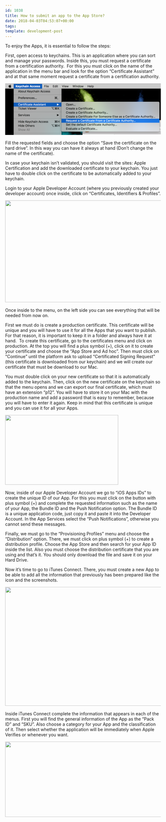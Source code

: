 ```yaml
---
id: 1038
title: How to submit an app to the App Store?
date: 2018-04-03T04:53:07+00:00
tags: 
template: development-post
---
```


<p class="p2">
  <span class="s1">To enjoy the Apps, it is essential to follow the steps:</span>
</p>

<p class="p2">
  <span class="s1">First, open access to keychains. This is an application where you can sort and manage your passwords. Inside this, you must request a certificate from a certification authority.<span class="Apple-converted-space">  </span>For this you must click on the name of the application in the menu bar and look for the option “Certificate Assistant” and at that same moment request a certificate from a certification authority.</span>
</p>

![Keychain access](./wp-content/uploads/2018/04/pic1-1024x340.png)

<p class="p2">
  <span class="s1">Fill the requested fields and choose the option “Save the certificate on the hard drive”. In this way you can have it always at hand (Don’t change the name of the certificate).</span>
</p>

<p class="p2">
  <span class="s1">In case your keychain isn’t validated, you should visit the sites: Apple Certification and add the downloaded certificate to your keychain. You just have to double click on the certificate to be automatically added to your keychain.</span>
</p>

<p class="p2">
  <span class="s1">Login to your Apple Developer Account (where you previously created your developer account) once inside, click on “Certificates, Identifiers & Profiles”.</span>
</p>

<img class="alignnone size-large wp-image-1047" src="https://community.4geeks.co/wp-content/uploads/2018/04/pic2-1024x422.png" alt="" width="800" height="330" />

<p class="p2">
  <span class="s1">Once inside to the menu, on the left side you can see everything that will be needed from now on.</span>
</p>

<p class="p2">
  <span class="s1">First we must do is create a production certificate. This certificate will be unique and you will have to use it for all the Apps that you want to publish. For that reason, it is important to keep it in a folder and always have it at hand.<span class="Apple-converted-space">  </span>To create this certificate, go to the certificates menu and click on production. At the top you will find a plus symbol (+), click on it to create your certificate and choose the “App Store and Ad hoc”. Then must click on “Continue” until the platform ask to upload “Certificated Signing Request” (this certificate is downloaded from our keychain) and we will create our certificate that must be download to our Mac.</span>
</p>

<p class="p2">
  <span class="s1">You must double click on your new certificate so that it is automatically added to the keychain. Then, click on the new certificate on the keychain so that the menu opens and we can export our final certificate, which must have an extension “p12”. You will have to store it on your Mac with the production name and add a password that is easy to remember, because you will have to enter it again. Keep in mind that this certificate is unique and you can use it for all your Apps.</span>
</p>

<img class="size-full wp-image-1048 aligncenter" src="https://community.4geeks.co/wp-content/uploads/2018/04/pic3.png" alt="" width="366" height="226" />

<p class="p2">
  <span class="s1">Now, inside of our Apple Developer Account we go to “iOS Apps IDs” to create the unique ID of our App. For this you must click on the button with plus symbol (+) and complete the requested information such as the name of your App, the Bundle ID and the Push Notification option. The Bundle ID is a unique application code, just copy it and paste it into the Developer Account. In the App Services select the “Push Notifications”, otherwise you cannot send these messages.</span>
</p>

<p class="p2">
  <span class="s1">Finally, we must go to the “Provisioning Profiles” menu and choose the “Distribution” option. There, we must click on plus symbol (+) to create a distribution profile. Choose the App Store and then search for your App ID inside the list. Also you must choose the distribution certificate that you are using and that’s it. You should only download the file and save it on your Hard Drive.</span>
</p>

<p class="p2">
  <span class="s1">Now it’s time to go to iTunes Connect. There, you must create a new App to be able to add all the information that previously has been prepared like the icon and the screenshots.</span>
</p>

<img class="alignnone size-large wp-image-1049 aligncenter" src="https://community.4geeks.co/wp-content/uploads/2018/04/pic4-1024x493.png" alt="" width="800" height="385" />

<p class="p2">
  <span class="s1">Inside iTunes Connect complete the information that appears in each of the menus. First you will find the general information of the App as the “Pack ID” and “SKU”. Also choose a category for your App and the classification of it. Then select whether the application will be immediately when Apple Verifies or whenever you want.</span>
</p>

<img class="size-large wp-image-1050 aligncenter" src="https://community.4geeks.co/wp-content/uploads/2018/04/pic5-1024x312.png" alt="" width="800" height="244" />
